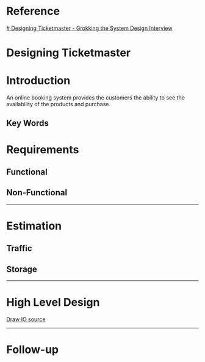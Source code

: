 # Reference
[# Designing Ticketmaster - Grokking the System Design Interview ](https://www.educative.io/courses/grokking-the-system-design-interview/YQyq6mBKq4n)

# Designing Ticketmaster
# Introduction
An online booking system provides the customers the ability to see the availability of the products and purchase.

## Key Words


# Requirements
## **Functional**
## **Non-Functional**
---
# Estimation
## **Traffic**
## **Storage**
---
# High Level Design
[Draw IO source]()

---
# Follow-up


<!--stackedit_data:
eyJoaXN0b3J5IjpbLTUxNjExNzMwNSwtNTg2MjY5Mzk3LC0yMD
Y3MDgwOTc4XX0=
-->